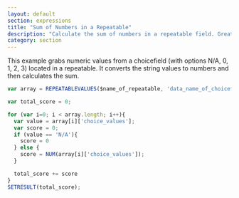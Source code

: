 ```yaml
---
layout: default
section: expressions
title: "Sum of Numbers in a Repeatable"
description: "Calculate the sum of numbers in a repeatable field. Great for total cost or score if when using repeatables."
category: section
---
```


This example grabs numeric values from a choicefield (with options N/A, 0, 1, 2, 3) located in a repeatable. It converts the string values to numbers and then calculates the sum.

```js
var array = REPEATABLEVALUES($name_of_repeatable, 'data_name_of_choicefield_score');

var total_score = 0;

for (var i=0; i < array.length; i++){
  var value = array[i]['choice_values'];
  var score = 0;
  if (value == 'N/A'){
    score = 0
  } else {
    score = NUM(array[i]['choice_values']);
  }

  total_score += score
}
SETRESULT(total_score);
```